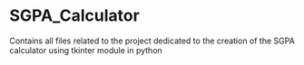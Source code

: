 # SGPA_Calculator
Contains all files related to the project dedicated to the creation of the SGPA calculator using tkinter module in python

